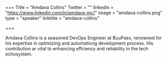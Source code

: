+++
Title = "Amdava Collins"
Twitter = ""
linkedin = "https://www.linkedin.com/in/amdava-mc/"
image = "amdava-collins.png"
type = "speaker"
linktitle = "amdava-collins"

+++

Amdava Collins is a seasoned DevOps Engineer at BuuPass, renowned for his expertise in optimizing and automationg development process.
His contribution ar vital to enhancing effciency and reliability in the tech echosystem.
